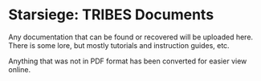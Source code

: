 # Starsiege: TRIBES Documents

Any documentation that can be found or recovered will be uploaded here. There is some lore, but mostly tutorials and instruction guides, etc.

Anything that was not in PDF format has been converted for easier view online.